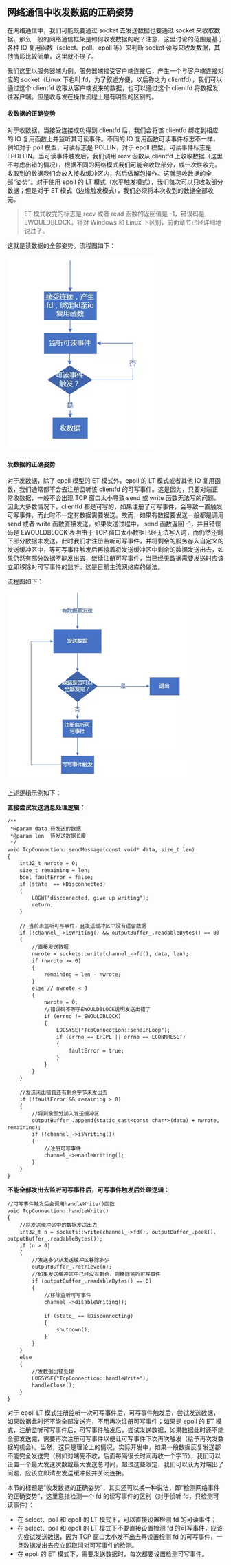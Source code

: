 ## 网络通信中收发数据的正确姿势

在网络通信中，我们可能既要通过 socket 去发送数据也要通过 socket 来收取数据。那么一般的网络通信框架是如何收发数据的呢？注意，这里讨论的范围是基于各种 IO 复用函数（select、poll、epoll 等）来判断 socket 读写来收发数据，其他情形比较简单，这里就不提了。

我们这里以服务器端为例。服务器端接受客户端连接后，产生一个与客户端连接对应的 socket（Linux 下也叫 fd，为了叙述方便，以后称之为 clientfd），我们可以通过这个 clientfd 收取从客户端发来的数据，也可以通过这个 clientfd 将数据发往客户端。但是收与发在操作流程上是有明显的区别的。

#### 收数据的正确姿势

对于收数据，当接受连接成功得到 clientfd 后，我们会将该 clientfd 绑定到相应的 IO 复用函数上并监听其可读事件。不同的 IO 复用函数可读事件标志不一样，例如对于 poll 模型，可读标志是 POLLIN，对于 epoll 模型，可读事件标志是 EPOLLIN。当可读事件触发后，我们调用 recv 函数从 clientfd 上收取数据（这里不考虑出错的情况），根据不同的网络模式我们可能会收取部分，或一次性收完。收取到的数据我们会放入接收缓冲区内，然后做解包操作。这就是收数据的全部“姿势”。对于使用 epoll 的 LT 模式（水平触发模式），我们每次可以只收取部分数据；但是对于 ET 模式（边缘触发模式），我们必须将本次收到的数据全部收完。

> ET 模式收完的标志是 recv 或者 read 函数的返回值是 -1，错误码是 EWOULDBLOCK，针对 Windows 和 Linux 下区别，前面章节已经详细地说过了。

这就是读数据的全部姿势。流程图如下：

![](../imgs/sendway1.webp)



#### 发数据的正确姿势

对于发数据，除了 epoll 模型的 ET 模式外，epoll 的 LT 模式或者其他 IO 复用函数，我们通常都不会去注册监听该 clientfd 的可写事件。这是因为，只要对端正常收数据，一般不会出现 TCP 窗口太小导致 send 或 write 函数无法写的问题。因此大多数情况下，clientfd 都是可写的，如果注册了可写事件，会导致一直触发可写事件，而此时不一定有数据需要发送。故而，如果有数据要发送一般都是调用 send 或者 write 函数直接发送，如果发送过程中， send 函数返回 -1，并且错误码是 EWOULDBLOCK 表明由于 TCP 窗口太小数据已经无法写入时，而仍然还剩下部分数据未发送，此时我们才注册监听可写事件，并将剩余的服务存入自定义的发送缓冲区中，等可写事件触发后再接着将发送缓冲区中剩余的数据发送出去，如果仍然有部分数据不能发出去，继续注册可写事件，当已经无数据需要发送时应该立即移除对可写事件的监听。这是目前主流网络库的做法。

流程图如下：

![](../imgs/sendway2.webp)



上述逻辑示例如下：

**直接尝试发送消息处理逻辑：**

```
/**
 *@param data 待发送的数据
 *@param len  待发送数据长度
 */
void TcpConnection::sendMessage(const void* data, size_t len)
{    
    int32_t nwrote = 0;
    size_t remaining = len;
    bool faultError = false;
    if (state_ == kDisconnected)
    {
        LOGW("disconnected, give up writing");
        return;
    }

    // 当前未监听可写事件，且发送缓冲区中没有遗留数据
    if (!channel_->isWriting() && outputBuffer_.readableBytes() == 0)
    {
        //直接发送数据
        nwrote = sockets::write(channel_->fd(), data, len);      
        if (nwrote >= 0)
        {
            remaining = len - nwrote;           
        }
        else // nwrote < 0
        {
            nwrote = 0;
            //错误码不等于EWOULDBLOCK说明发送出错了
            if (errno != EWOULDBLOCK)
            {
                LOGSYSE("TcpConnection::sendInLoop");
                if (errno == EPIPE || errno == ECONNRESET)
                {
                    faultError = true;
                }
            }
        }
    }

    //发送未出错且还有剩余字节未发出去
    if (!faultError && remaining > 0)
    {
        //将剩余部分加入发送缓冲区
        outputBuffer_.append(static_cast<const char*>(data) + nwrote, remaining);
        if (!channel_->isWriting())
        {
            //注册可写事件
            channel_->enableWriting();
        }
    }
}
```

**不能全部发出去监听可写事件后，可写事件触发后处理逻辑：**

```
//可写事件触发后会调用handleWrite()函数
void TcpConnection::handleWrite()
{  
    //将发送缓冲区中的数据发送出去
    int32_t n = sockets::write(channel_->fd(), outputBuffer_.peek(), outputBuffer_.readableBytes());
    if (n > 0)
    {
        //发送多少从发送缓冲区移除多少
        outputBuffer_.retrieve(n);
        //如果发送缓冲区中已经没有剩余，则移除监听可写事件
        if (outputBuffer_.readableBytes() == 0)
        {
            //移除监听可写事件
            channel_->disableWriting();

            if (state_ == kDisconnecting)
            {
                shutdown();
            }
        }
    }
    else
    {
        //发数据出错处理
        LOGSYSE("TcpConnection::handleWrite");           
        handleClose();
    } 
}
```

对于 epoll LT 模式注册监听一次可写事件后，可写事件触发后，尝试发送数据，如果数据此时还不能全部发送完，不用再次注册可写事件；如果是 epoll 的 ET 模式，注册监听可写事件后，可写事件触发后，尝试发送数据，如果数据此时还不能全部发送完，需要再次注册可写事件以便让可写事件下次再次触发（给予再次发数据的机会）。当然，这只是理论上的情况，实际开发中，如果一段数据反复发送都不能完全发送完（例如对端先不收，后面每隔很长时间再收一个字节），我们可以设置一个最大发送次数或最大发送总时间，超过这些限定，我们可以认为对端出了问题，应该立即清空发送缓冲区并关闭连接。

本节的标题是“收发数据的正确姿势”，其实还可以换一种说法，即“检测网络事件的正确姿势”，这里意指检测一个 fd 的读写事件的区别（对于侦听 fd，只检测可读事件）：

- 在 select、poll 和 epoll 的 LT 模式下，可以直接设置检测 fd 的可读事件；
- 在 select、poll 和 epoll 的 LT 模式下不要直接设置检测 fd 的可写事件，应该先尝试发送数据，因为 TCP 窗口太小发不出去再设置检测 fd 的可写事件，一旦数据发出去应立即取消对可写事件的检测。
- 在 epoll 的 ET 模式下，需要发送数据时，每次都要设置检测可写事件。
